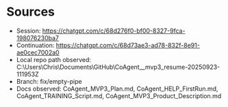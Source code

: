 # Sources
- Session: https://chatgpt.com/c/68d276f0-bf00-8327-9fca-198076230ba7
- Continuation: https://chatgpt.com/c/68d73ae3-ad78-832f-8e91-ae0cec7002a0
- Local repo path observed: C:\Users\Chris\Documents\GitHub\CoAgent__mvp3_resume-20250923-111953Z
- Branch: fix/empty-pipe
- Docs observed: CoAgent_MVP3_Plan.md, CoAgent_HELP_FirstRun.md, CoAgent_TRAINING_Script.md, CoAgent_MVP3_Product_Description.md

